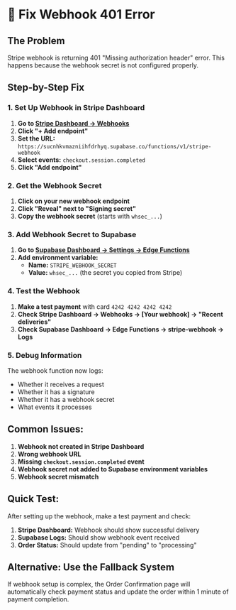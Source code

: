 # 🔧 Fix Webhook 401 Error

## The Problem
Stripe webhook is returning 401 "Missing authorization header" error. This happens because the webhook secret is not configured properly.

## Step-by-Step Fix

### 1. Set Up Webhook in Stripe Dashboard

1. **Go to [Stripe Dashboard → Webhooks](https://dashboard.stripe.com/webhooks)**
2. **Click "+ Add endpoint"**
3. **Set the URL:** `https://sucnhkvmazniihfdrhyq.supabase.co/functions/v1/stripe-webhook`
4. **Select events:** `checkout.session.completed`
5. **Click "Add endpoint"**

### 2. Get the Webhook Secret

1. **Click on your new webhook endpoint**
2. **Click "Reveal" next to "Signing secret"**
3. **Copy the webhook secret** (starts with `whsec_...`)

### 3. Add Webhook Secret to Supabase

1. **Go to [Supabase Dashboard → Settings → Edge Functions](https://supabase.com/dashboard/project/sucnhkvmazniihfdrhyq/settings/functions)**
2. **Add environment variable:**
   - **Name:** `STRIPE_WEBHOOK_SECRET`
   - **Value:** `whsec_...` (the secret you copied from Stripe)

### 4. Test the Webhook

1. **Make a test payment** with card `4242 4242 4242 4242`
2. **Check Stripe Dashboard → Webhooks → [Your webhook] → "Recent deliveries"**
3. **Check Supabase Dashboard → Edge Functions → stripe-webhook → Logs**

### 5. Debug Information

The webhook function now logs:
- Whether it receives a request
- Whether it has a signature
- Whether it has a webhook secret
- What events it processes

## Common Issues:

1. **Webhook not created in Stripe Dashboard**
2. **Wrong webhook URL**
3. **Missing `checkout.session.completed` event**
4. **Webhook secret not added to Supabase environment variables**
5. **Webhook secret mismatch**

## Quick Test:

After setting up the webhook, make a test payment and check:
1. **Stripe Dashboard:** Webhook should show successful delivery
2. **Supabase Logs:** Should show webhook event received
3. **Order Status:** Should update from "pending" to "processing"

## Alternative: Use the Fallback System

If webhook setup is complex, the Order Confirmation page will automatically check payment status and update the order within 1 minute of payment completion.
